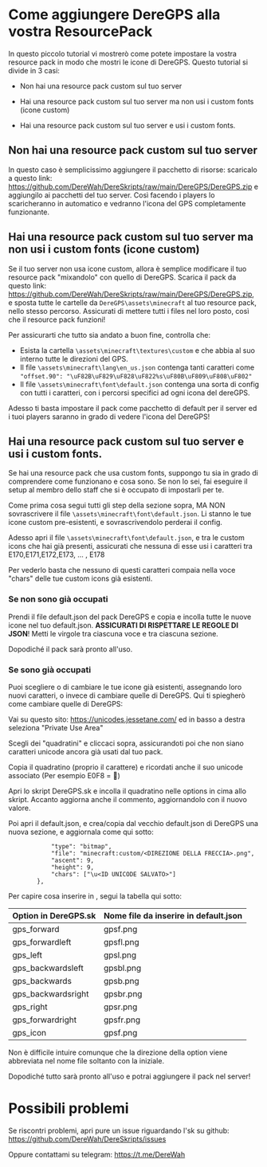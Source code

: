 # Come aggiungere DereGPS alla vostra ResourcePack

In questo piccolo tutorial vi mostrerò come potete impostare la vostra resource pack in modo che mostri le icone di DereGPS. Questo tutorial si divide in 3 casi:

- Non hai una resource pack custom sul tuo server

- Hai una resource pack custom sul tuo server ma non usi i custom fonts (icone custom)

- Hai una resource pack custom sul tuo server e usi i custom fonts.

## Non hai una resource pack custom sul tuo server

In questo caso è semplicissimo aggiungere il pacchetto di risorse: scaricalo a questo link: https://github.com/DereWah/DereSkripts/raw/main/DereGPS/DereGPS.zip e aggiungilo ai pacchetti del tuo server. Così facendo i players lo scaricheranno in automatico e vedranno l'icona del GPS completamente funzionante.

## Hai una resource pack custom sul tuo server ma non usi i custom fonts (icone custom)

Se il tuo server non usa icone custom, allora è semplice modificare il tuo resource pack "mixandolo" con quello di DereGPS. Scarica il pack da questo link: https://github.com/DereWah/DereSkripts/raw/main/DereGPS/DereGPS.zip, e sposta tutte le cartelle da `DereGPS\assets\minecraft` al tuo resource pack, nello stesso percorso. Assicurati di mettere tutti i files nel loro posto, così che il resource pack funzioni!

Per assicurarti che tutto sia andato a buon fine, controlla che:

- Esista la cartella `\assets\minecraft\textures\custom` e che abbia al suo interno tutte le direzioni del GPS. 
- Il file `\assets\minecraft\lang\en_us.json` contenga tanti caratteri come  `"offset.90": "\uF82B\uF829\uF828\uF822%s\uF80B\uF809\uF808\uF802"`
- Il file `\assets\minecraft\font\default.json` contenga una sorta di config con tutti i caratteri, con i percorsi specifici ad ogni icona del dereGPS.

Adesso ti basta impostare il pack come pacchetto di default per il server ed i tuoi players saranno in grado di vedere l'icona del DereGPS!

## Hai una resource pack custom sul tuo server e usi i custom fonts.

Se hai una resource pack che usa custom fonts, suppongo tu sia in grado di comprendere come funzionano e cosa sono. Se non lo sei, fai eseguire il setup al membro dello staff che si è occupato di impostarli per te.

Come prima cosa segui tutti gli step della sezione sopra, MA NON sovrascrivere il file `\assets\minecraft\font\default.json`. Li stanno le tue icone custom pre-esistenti, e sovrascrivendolo perderai il config.

Adesso apri il file `\assets\minecraft\font\default.json`, e tra le custom icons che hai già presenti, assicurati che nessuna di esse usi i caratteri tra E170,E171,E172,E173, ... , E178

Per vederlo basta che nessuno di questi caratteri compaia nella voce "chars" delle tue custom icons già esistenti.

### Se non sono già occupati

Prendi il file default.json del pack DereGPS e copia e incolla tutte le nuove icone nel tuo default.json. **ASSICURATI DI RISPETTARE LE REGOLE DI JSON**! Metti le virgole tra ciascuna voce e tra ciascuna sezione.

Dopodiché il pack sarà pronto all'uso.

### Se sono già occupati

Puoi scegliere o di cambiare le tue icone già esistenti, assegnando loro nuovi caratteri, o invece di cambiare quelle di DereGPS. Qui ti spiegherò come cambiare quelle di DereGPS:

Vai su questo sito: https://unicodes.jessetane.com/ ed in basso a destra seleziona "Private Use Area"

Scegli  dei "quadratini" e cliccaci sopra, assicurandoti poi che non siano caratteri unicode ancora già usati dal tuo pack.

Copia il quadratino (proprio il carattere) e ricordati anche il suo unicode associato (Per esempio E0F8 = )

Apri lo skript DereGPS.sk e incolla il quadratino nelle options in cima allo skript. Accanto aggiorna anche il commento, aggiornandolo con il nuovo valore.

Poi apri il default.json, e crea/copia dal vecchio default.json di DereGPS una nuova sezione, e aggiornala come qui sotto:

```		{
            "type": "bitmap",
            "file": "minecraft:custom/<DIREZIONE DELLA FRECCIA>.png",
            "ascent": 9,
            "height": 9,
            "chars": ["\u<ID UNICODE SALVATO>"]
        },
```

Per capire cosa inserire in <DIREZIONE DELLA FRECCIA>, segui la tabella qui sotto:

|Option in DereGPS.sk|Nome file da inserire in default.json|
| ------------ | ------------ |
|gps_forward|gpsf.png|
|gps_forwardleft   |gpsfl.png   |
|gps_left   |gpsl.png   |
|gps_backwardsleft   |gpsbl.png   |
|gps_backwards   |gpsb.png   |
|gps_backwardsright   |gpsbr.png   |
|gps_right   |gpsr.png   |
|gps_forwardright   |gpsfr.png   |
|gps_icon   |gpsf.png   |

Non è difficile intuire comunque che la direzione della option viene abbreviata nel nome file soltanto con la iniziale.

Dopodiché tutto sarà pronto all'uso e potrai aggiungere il pack nel server!

# Possibili problemi

Se riscontri problemi, apri pure un issue riguardando l'sk su github: https://github.com/DereWah/DereSkripts/issues

Oppure contattami su telegram: https://t.me/DereWah


